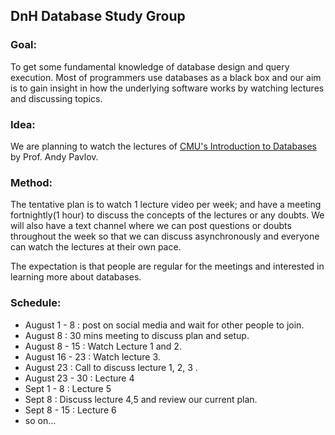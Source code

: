 DnH Database Study Group
---

### Goal: 

To get some fundamental knowledge of database design and query execution. Most of programmers use databases as a black box and our aim is to gain insight in how the underlying software works by watching lectures and discussing topics. 

### Idea:

We are planning to watch the lectures of [CMU's Introduction to Databases](https://www.youtube.com/playlist?list=PLSE8ODhjZXjbohkNBWQs_otTrBTrjyohi) by Prof. Andy Pavlov. 

### Method: 

The tentative plan is to watch 1 lecture video per week; and have a meeting fortnightly(1 hour) to discuss the concepts of the lectures or any doubts. We will also have a text channel where we can post questions or doubts throughout the week so that we can discuss asynchronously and everyone can watch the lectures at their own pace.

The expectation is that people are regular for the meetings and interested in learning more about databases. 

### Schedule: 

- August 1 - 8    : post on social media and wait for other people to join. 
- August 8        : 30 mins meeting to discuss plan and setup. 
- August 8 - 15   : Watch Lecture 1 and 2. 
- August 16 - 23  : Watch lecture 3. 
- August 23       : Call to discuss lecture 1, 2, 3 . 
- August 23 - 30  : Lecture 4
- Sept   1 - 8    : Lecture 5
- Sept   8        : Discuss lecture 4,5 and review our current plan. 
- Sept   8 - 15   : Lecture 6
- so on...


